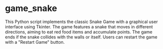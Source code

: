 # game_snake
This Python script implements the classic Snake Game with a graphical user interface using Tkinter. The game features a snake that moves in different directions, aiming to eat red food items and accumulate points. The game ends if the snake collides with the walls or itself. Users can restart the game with a "Restart Game" button.
